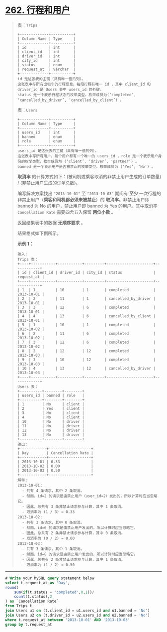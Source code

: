 # [262. 行程和用户](https://leetcode.cn/problems/trips-and-users/)

> 表：`Trips`
>
> ```
> +-------------+----------+
> | Column Name | Type     |
> +-------------+----------+
> | id          | int      |
> | client_id   | int      |
> | driver_id   | int      |
> | city_id     | int      |
> | status      | enum     |
> | request_at  | varchar  |     
> +-------------+----------+
> id 是这张表的主键（具有唯一值的列）。
> 这张表中存所有出租车的行程信息。每段行程有唯一 id ，其中 client_id 和 driver_id 是 Users 表中 users_id 的外键。
> status 是一个表示行程状态的枚举类型，枚举成员为(‘completed’, ‘cancelled_by_driver’, ‘cancelled_by_client’) 。
> ```
>
> 表：`Users`
>
> ```
> +-------------+----------+
> | Column Name | Type     |
> +-------------+----------+
> | users_id    | int      |
> | banned      | enum     |
> | role        | enum     |
> +-------------+----------+
> users_id 是这张表的主键（具有唯一值的列）。
> 这张表中存所有用户，每个用户都有一个唯一的 users_id ，role 是一个表示用户身份的枚举类型，枚举成员为 (‘client’, ‘driver’, ‘partner’) 。
> banned 是一个表示用户是否被禁止的枚举类型，枚举成员为 (‘Yes’, ‘No’) 。
> ```
>
> **取消率** 的计算方式如下：(被司机或乘客取消的非禁止用户生成的订单数量) / (非禁止用户生成的订单总数)。
>
> 编写解决方案找出 `"2013-10-01"` 至 `"2013-10-03"` 期间有 **至少** 一次行程的非禁止用户（**乘客和司机都必须未被禁止**）的 **取消率**。非禁止用户即 banned 为 No 的用户，禁止用户即 banned 为 Yes 的用户。其中取消率 `Cancellation Rate` 需要四舍五入保留 **两位小数** 。
>
> 返回结果表中的数据 **无顺序要求** 。
>
> 结果格式如下例所示。
>
>  
>
> **示例 1：**
>
> ```
> 输入： 
> Trips 表：
> +----+-----------+-----------+---------+---------------------+------------+
> | id | client_id | driver_id | city_id | status              | request_at |
> +----+-----------+-----------+---------+---------------------+------------+
> | 1  | 1         | 10        | 1       | completed           | 2013-10-01 |
> | 2  | 2         | 11        | 1       | cancelled_by_driver | 2013-10-01 |
> | 3  | 3         | 12        | 6       | completed           | 2013-10-01 |
> | 4  | 4         | 13        | 6       | cancelled_by_client | 2013-10-01 |
> | 5  | 1         | 10        | 1       | completed           | 2013-10-02 |
> | 6  | 2         | 11        | 6       | completed           | 2013-10-02 |
> | 7  | 3         | 12        | 6       | completed           | 2013-10-02 |
> | 8  | 2         | 12        | 12      | completed           | 2013-10-03 |
> | 9  | 3         | 10        | 12      | completed           | 2013-10-03 |
> | 10 | 4         | 13        | 12      | cancelled_by_driver | 2013-10-03 |
> +----+-----------+-----------+---------+---------------------+------------+
> Users 表：
> +----------+--------+--------+
> | users_id | banned | role   |
> +----------+--------+--------+
> | 1        | No     | client |
> | 2        | Yes    | client |
> | 3        | No     | client |
> | 4        | No     | client |
> | 10       | No     | driver |
> | 11       | No     | driver |
> | 12       | No     | driver |
> | 13       | No     | driver |
> +----------+--------+--------+
> 输出：
> +------------+-------------------+
> | Day        | Cancellation Rate |
> +------------+-------------------+
> | 2013-10-01 | 0.33              |
> | 2013-10-02 | 0.00              |
> | 2013-10-03 | 0.50              |
> +------------+-------------------+
> 解释：
> 2013-10-01：
>   - 共有 4 条请求，其中 2 条取消。
>   - 然而，id=2 的请求是由禁止用户（user_id=2）发出的，所以计算时应当忽略它。
>   - 因此，总共有 3 条非禁止请求参与计算，其中 1 条取消。
>   - 取消率为 (1 / 3) = 0.33
> 2013-10-02：
>   - 共有 3 条请求，其中 0 条取消。
>   - 然而，id=6 的请求是由禁止用户发出的，所以计算时应当忽略它。
>   - 因此，总共有 2 条非禁止请求参与计算，其中 0 条取消。
>   - 取消率为 (0 / 2) = 0.00
> 2013-10-03：
>   - 共有 3 条请求，其中 1 条取消。
>   - 然而，id=8 的请求是由禁止用户发出的，所以计算时应当忽略它。
>   - 因此，总共有 2 条非禁止请求参与计算，其中 1 条取消。
>   - 取消率为 (1 / 2) = 0.50
> ```

---

```sql
# Write your MySQL query statement below
select t.request_at as 'Day',
round(
    sum(if(t.status = 'completed',0,1))/
    count(t.status),2
) as `Cancellation Rate`
from Trips t 
join Users u1 on (t.client_id = u1.users_id and u1.banned = 'No')
join Users u2 on (t.driver_id = u2.users_id and u2.banned = 'No')
where t.request_at between '2013-10-01' AND '2013-10-03'
group by t.request_at
```

